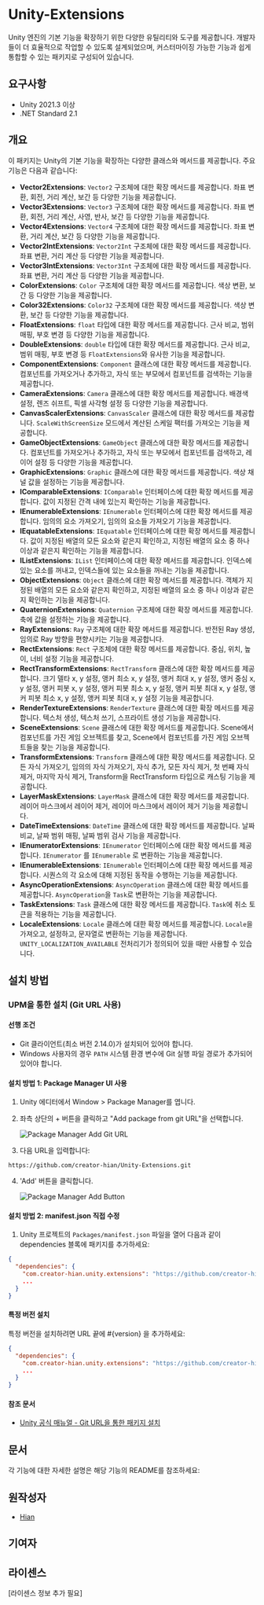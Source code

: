 # Unity-Extensions

Unity 엔진의 기본 기능을 확장하기 위한 다양한 유틸리티와 도구를 제공합니다. 개발자들이 더 효율적으로 작업할 수 있도록 설계되었으며, 커스터마이징 가능한 기능과 쉽게 통합할 수 있는 패키지로 구성되어 있습니다.

## 요구사항

- Unity 2021.3 이상
- .NET Standard 2.1

## 개요

이 패키지는 Unity의 기본 기능을 확장하는 다양한 클래스와 메서드를 제공합니다. 주요 기능은 다음과 같습니다:

- **Vector2Extensions**: `Vector2` 구조체에 대한 확장 메서드를 제공합니다. 좌표 변환, 회전, 거리 계산, 보간 등 다양한 기능을 제공합니다.
- **Vector3Extensions**: `Vector3` 구조체에 대한 확장 메서드를 제공합니다. 좌표 변환, 회전, 거리 계산, 사영, 반사, 보간 등 다양한 기능을 제공합니다.
- **Vector4Extensions**: `Vector4` 구조체에 대한 확장 메서드를 제공합니다. 좌표 변환, 거리 계산, 보간 등 다양한 기능을 제공합니다.
- **Vector2IntExtensions**: `Vector2Int` 구조체에 대한 확장 메서드를 제공합니다. 좌표 변환, 거리 계산 등 다양한 기능을 제공합니다.
- **Vector3IntExtensions**: `Vector3Int` 구조체에 대한 확장 메서드를 제공합니다. 좌표 변환, 거리 계산 등 다양한 기능을 제공합니다.
- **ColorExtensions**: `Color` 구조체에 대한 확장 메서드를 제공합니다. 색상 변환, 보간 등 다양한 기능을 제공합니다.
- **Color32Extensions**: `Color32` 구조체에 대한 확장 메서드를 제공합니다. 색상 변환, 보간 등 다양한 기능을 제공합니다.
- **FloatExtensions**: `float` 타입에 대한 확장 메서드를 제공합니다. 근사 비교, 범위 매핑, 부호 변경 등 다양한 기능을 제공합니다.
- **DoubleExtensions**: `double` 타입에 대한 확장 메서드를 제공합니다. 근사 비교, 범위 매핑, 부호 변경 등 `FloatExtensions`와 유사한 기능을 제공합니다.
- **ComponentExtensions**: `Component` 클래스에 대한 확장 메서드를 제공합니다. 컴포넌트를 가져오거나 추가하고, 자식 또는 부모에서 컴포넌트를 검색하는 기능을 제공합니다.
- **CameraExtensions**: `Camera` 클래스에 대한 확장 메서드를 제공합니다. 배경색 설정, 렌즈 쉬프트, 픽셀 사각형 설정 등 다양한 기능을 제공합니다.
- **CanvasScalerExtensions**: `CanvasScaler` 클래스에 대한 확장 메서드를 제공합니다. `ScaleWithScreenSize` 모드에서 계산된 스케일 팩터를 가져오는 기능을 제공합니다.
- **GameObjectExtensions**: `GameObject` 클래스에 대한 확장 메서드를 제공합니다. 컴포넌트를 가져오거나 추가하고, 자식 또는 부모에서 컴포넌트를 검색하고, 레이어 설정 등 다양한 기능을 제공합니다.
- **GraphicExtensions**: `Graphic` 클래스에 대한 확장 메서드를 제공합니다. 색상 채널 값을 설정하는 기능을 제공합니다.
- **IComparableExtensions**: `IComparable` 인터페이스에 대한 확장 메서드를 제공합니다. 값이 지정된 간격 내에 있는지 확인하는 기능을 제공합니다.
- **IEnumerableExtensions**: `IEnumerable` 인터페이스에 대한 확장 메서드를 제공합니다. 임의의 요소 가져오기, 임의의 요소들 가져오기 기능을 제공합니다.
- **IEquatableExtensions**: `IEquatable` 인터페이스에 대한 확장 메서드를 제공합니다. 값이 지정된 배열의 모든 요소와 같은지 확인하고, 지정된 배열의 요소 중 하나 이상과 같은지 확인하는 기능을 제공합니다.
- **IListExtensions**: `IList` 인터페이스에 대한 확장 메서드를 제공합니다. 인덱스에 있는 요소를 꺼내고, 인덱스들에 있는 요소들을 꺼내는 기능을 제공합니다.
- **ObjectExtensions**: `Object` 클래스에 대한 확장 메서드를 제공합니다. 객체가 지정된 배열의 모든 요소와 같은지 확인하고, 지정된 배열의 요소 중 하나 이상과 같은지 확인하는 기능을 제공합니다.
- **QuaternionExtensions**: `Quaternion` 구조체에 대한 확장 메서드를 제공합니다. 축에 값을 설정하는 기능을 제공합니다.
- **RayExtensions**: `Ray` 구조체에 대한 확장 메서드를 제공합니다. 반전된 Ray 생성, 임의로 Ray 방향을 편향시키는 기능을 제공합니다.
- **RectExtensions**: `Rect` 구조체에 대한 확장 메서드를 제공합니다. 중심, 위치, 높이, 너비 설정 기능을 제공합니다.
- **RectTransformExtensions**: `RectTransform` 클래스에 대한 확장 메서드를 제공합니다. 크기 델타 x, y 설정, 앵커 최소 x, y 설정, 앵커 최대 x, y 설정, 앵커 중심 x, y 설정, 앵커 피봇 x, y 설정, 앵커 피봇 최소 x, y 설정, 앵커 피봇 최대 x, y 설정, 앵커 피봇 최소 x, y 설정, 앵커 피봇 최대 x, y 설정 기능을 제공합니다.
- **RenderTextureExtensions**: `RenderTexture` 클래스에 대한 확장 메서드를 제공합니다. 텍스처 생성, 텍스처 쓰기, 스프라이트 생성 기능을 제공합니다.
- **SceneExtensions**: `Scene` 클래스에 대한 확장 메서드를 제공합니다. Scene에서 컴포넌트를 가진 게임 오브젝트를 찾고, Scene에서 컴포넌트를 가진 게임 오브젝트들을 찾는 기능을 제공합니다.
- **TransformExtensions**: `Transform` 클래스에 대한 확장 메서드를 제공합니다. 모든 자식 가져오기, 임의의 자식 가져오기, 자식 추가, 모든 자식 제거, 첫 번째 자식 제거, 마지막 자식 제거, Transform을 RectTransform 타입으로 캐스팅 기능을 제공합니다.
- **LayerMaskExtensions**: `LayerMask` 클래스에 대한 확장 메서드를 제공합니다. 레이어 마스크에서 레이어 제거, 레이어 마스크에서 레이어 제거 기능을 제공합니다.
- **DateTimeExtensions**: `DateTime` 클래스에 대한 확장 메서드를 제공합니다. 날짜 비교, 날짜 범위 매핑, 날짜 범위 검사 기능을 제공합니다.
- **IEnumeratorExtensions**: `IEnumerator` 인터페이스에 대한 확장 메서드를 제공합니다. `IEnumerator` 를 `IEnumerable` 로 변환하는 기능을 제공합니다.
- **IEnumerableExtensions**: `IEnumerable` 인터페이스에 대한 확장 메서드를 제공합니다. 시퀀스의 각 요소에 대해 지정된 동작을 수행하는 기능을 제공합니다.
- **AsyncOperationExtensions**: `AsyncOperation` 클래스에 대한 확장 메서드를 제공합니다. `AsyncOperation`을 `Task`로 변환하는 기능을 제공합니다.
- **TaskExtensions**: `Task` 클래스에 대한 확장 메서드를 제공합니다. `Task`에 취소 토큰을 적용하는 기능을 제공합니다.
- **LocaleExtensions**: `Locale` 클래스에 대한 확장 메서드를 제공합니다. `Locale`을 가져오고, 설정하고, 문자열로 변환하는 기능을 제공합니다. `UNITY_LOCALIZATION_AVAILABLE` 전처리기가 정의되어 있을 때만 사용할 수 있습니다.

## 설치 방법

### UPM을 통한 설치 (Git URL 사용)

#### 선행 조건

- Git 클라이언트(최소 버전 2.14.0)가 설치되어 있어야 합니다.
- Windows 사용자의 경우 `PATH` 시스템 환경 변수에 Git 실행 파일 경로가 추가되어 있어야 합니다.

#### 설치 방법 1: Package Manager UI 사용

1. Unity 에디터에서 Window > Package Manager를 엽니다.
2. 좌측 상단의 + 버튼을 클릭하고 "Add package from git URL"을 선택합니다.

   ![Package Manager Add Git URL](https://i.imgur.com/1tCNo66.png)
3. 다음 URL을 입력합니다:

```text
https://github.com/creator-hian/Unity-Extensions.git
```
<!-- markdownlint-disable MD029 -->
4. 'Add' 버튼을 클릭합니다.

   ![Package Manager Add Button](https://i.imgur.com/yIiD4tT.png)
<!-- markdownlint-enable MD029 -->

#### 설치 방법 2: manifest.json 직접 수정

1. Unity 프로젝트의 `Packages/manifest.json` 파일을 열어 다음과 같이 dependencies 블록에 패키지를 추가하세요:

```json
{
  "dependencies": {
    "com.creator-hian.unity.extensions": "https://github.com/creator-hian/Unity-Extensions.git",
    ...
  }
}
```

#### 특정 버전 설치

특정 버전을 설치하려면 URL 끝에 #{version} 을 추가하세요:

```json
{
  "dependencies": {
    "com.creator-hian.unity.extensions": "https://github.com/creator-hian/Unity-Extensions.git#0.4.0"
    ...
  }
}
```

#### 참조 문서

- [Unity 공식 매뉴얼 - Git URL을 통한 패키지 설치](https://docs.unity3d.com/kr/2023.2/Manual/upm-ui-giturl.html)

## 문서

각 기능에 대한 자세한 설명은 해당 기능의 README를 참조하세요:

## 원작성자

- [Hian](https://github.com/creator-hian)

## 기여자

## 라이센스

[라이센스 정보 추가 필요]
